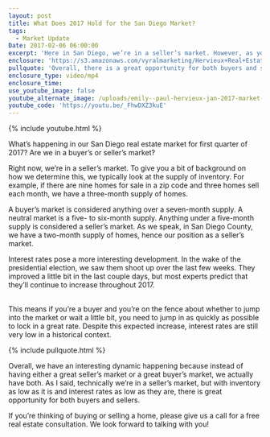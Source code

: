 ```yaml
---
layout: post
title: What Does 2017 Hold for the San Diego Market?
tags:
  - Market Update
Date: 2017-02-06 06:00:00
excerpt: 'Here in San Diego, we’re in a seller’s market. However, as you’ll see, there is a great opportunity for both sellers and buyers.'
enclosure: 'https://s3.amazonaws.com/vyralmarketing/Hervieux+Real+Estate/San+Diego+Real+Estate-+A+First+Look+at+the+2017+San+Diego+Market+(1).mp4'
pullquote: 'Overall, there is a great opportunity for both buyers and sellers.'
enclosure_type: video/mp4
enclosure_time:
use_youtube_image: false
youtube_alternate_image: /uploads/emily--paul-hervieux-jan-2017-market--update.jpg
youtube_code: 'https://youtu.be/_FhwDXZ3kuE'
---
```



{% include youtube.html %}

What’s happening in our San Diego real estate market for first quarter of 2017? Are we in a buyer’s or seller’s market?

Right now, we’re in a seller’s market. To give you a bit of background on how we determine this, we typically look at the supply of inventory. For example, if there are nine homes for sale in a zip code and three homes sell each month, we have a three-month supply of homes.

A buyer’s market is considered anything over a seven-month supply. A neutral market is a five- to six-month supply. Anything under a five-month supply is considered a seller’s market. As we speak, in San Diego County, we have a two-month supply of homes, hence our position as a seller’s market.

Interest rates pose a more interesting development. In the wake of the presidential election, we saw them shoot up over the last few weeks. They improved a little bit in the last couple days, but most experts predict that they’ll continue to increase throughout 2017.

<br>This means if you’re a buyer and you’re on the fence about whether to jump into the market or wait a little bit, you need to jump in as quickly as possible to lock in a great rate. Despite this expected increase, interest rates are still very low in a historical context.

{% include pullquote.html %}

Overall, we have an interesting dynamic happening because instead of having either a great seller’s market or a great buyer’s market, we actually have both. As I said, technically we’re in a seller’s market, but with inventory as low as it is and interest rates as low as they are, there is great opportunity for both buyers and sellers.

If you’re thinking of buying or selling a home, please give us a call for a free real estate consultation. We look forward to talking with you!